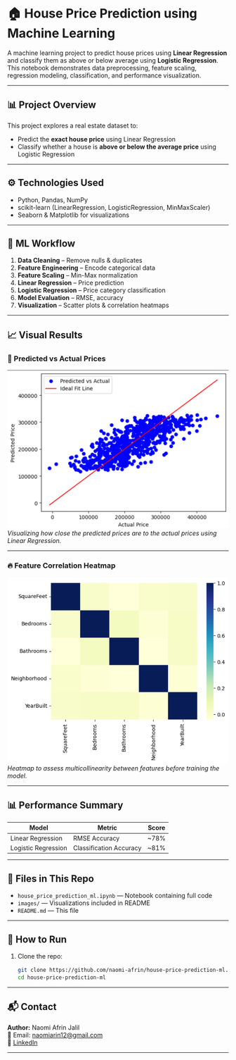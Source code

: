 # 🏠 House Price Prediction using Machine Learning

A machine learning project to predict house prices using **Linear Regression** and classify them as above or below average using **Logistic Regression**. This notebook demonstrates data preprocessing, feature scaling, regression modeling, classification, and performance visualization.

---

## 📊 Project Overview

This project explores a real estate dataset to:

- Predict the **exact house price** using Linear Regression
- Classify whether a house is **above or below the average price** using Logistic Regression

---

## ⚙️ Technologies Used

- Python, Pandas, NumPy
- scikit-learn (LinearRegression, LogisticRegression, MinMaxScaler)
- Seaborn & Matplotlib for visualizations

---

## 🧠 ML Workflow

1. **Data Cleaning** – Remove nulls & duplicates
2. **Feature Engineering** – Encode categorical data
3. **Feature Scaling** – Min-Max normalization
4. **Linear Regression** – Price prediction
5. **Logistic Regression** – Price category classification
6. **Model Evaluation** – RMSE, accuracy
7. **Visualization** – Scatter plots & correlation heatmaps

---

## 📈 Visual Results

### 🔵 Predicted vs Actual Prices
![Predicted vs Actual Prices](images/predicted_vs_actual.png)
*Visualizing how close the predicted prices are to the actual prices using Linear Regression.*

---

### 🔥 Feature Correlation Heatmap
![Feature Correlation Heatmap](images/feature_correlation_heatmap.png)
*Heatmap to assess multicollinearity between features before training the model.*

---

## 📊 Performance Summary

| Model              | Metric         | Score     |
|-------------------|----------------|-----------|
| Linear Regression | RMSE Accuracy  | ~78%      |
| Logistic Regression | Classification Accuracy | ~81% |

---

## 📂 Files in This Repo

- `house_price_prediction_ml.ipynb` — Notebook containing full code
- `images/` — Visualizations included in README
- `README.md` — This file

---

## 🚀 How to Run

1. Clone the repo:
   ```bash
   git clone https://github.com/naomi-afrin/house-price-prediction-ml.git
   cd house-price-prediction-ml

---

## 📬 Contact

**Author:** Naomi Afrin Jalil  
📧 Email: naomiarin12@gmail.com  
🔗 [LinkedIn](https://www.linkedin.com/in/naomi-jalil-240160227/)

---

